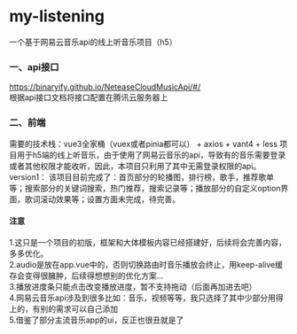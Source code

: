 # my-listening
一个基于网易云音乐api的线上听音乐项目（h5）

### 一、api接口
https://binaryify.github.io/NeteaseCloudMusicApi/#/  
根据api接口文档将接口配置在腾讯云服务器上

### 二、前端
需要的技术栈：vue3全家桶（vuex或者pinia都可以） + axios + vant4 + less
项目用于h5端的线上听音乐，由于使用了网易云音乐的api，导致有的音乐需要登录或者其他权限才能收听，因此，本项目只利用了其中无需登录权限的api。  
version1： 该项目目前完成了：首页部分的轮播图，排行榜，歌手，推荐歌单等；搜索部分的关键词搜索，热门推荐，搜索记录等；播放部分的自定义option界面，歌词滚动效果等；设置方面未完成，待完善。  

#### 注意
1.这只是一个项目的初版，框架和大体模板内容已经搭建好，后续将会完善内容，多多优化。  
2.audio是放在app.vue中的，否则切换路由时音乐播放会终止，用keep-alive缓存会变得很臃肿，后续得想想别的优化方案...  
3.播放进度条只能点击改变播放进度，暂不支持拖动（后面再加进去吧）  
4.网易云音乐api涉及到很多比如：音乐，视频等等，我只选择了其中少部分用得上的，有别的需求可以自己添加  
5.借鉴了部分主流音乐app的ui，反正也很丑就是了

